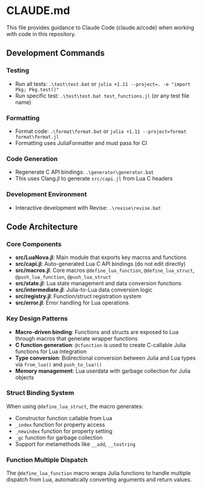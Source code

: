 # CLAUDE.md

This file provides guidance to Claude Code (claude.ai/code) when working with code in this repository.

## Development Commands

### Testing
- Run all tests: `.\test\test.bat` or `julia +1.11 --project=. -e "import Pkg; Pkg.test()"`
- Run specific test: `.\test\test.bat test_functions.jl` (or any test file name)

### Formatting
- Format code: `.\format\format.bat` or `julia +1.11 --project=format format\format.jl`
- Formatting uses JuliaFormatter and must pass for CI

### Code Generation
- Regenerate C API bindings: `.\generator\generator.bat`
- This uses Clang.jl to generate `src/capi.jl` from Lua C headers

### Development Environment
- Interactive development with Revise: `.\revise\revise.bat`

## Code Architecture

### Core Components
- **src/LuaNova.jl**: Main module that exports key macros and functions
- **src/capi.jl**: Auto-generated Lua C API bindings (do not edit directly)
- **src/macros.jl**: Core macros `@define_lua_function`, `@define_lua_struct`, `@push_lua_function`, `@push_lua_struct`
- **src/state.jl**: Lua state management and data conversion functions
- **src/intermediate.jl**: Julia-to-Lua data conversion logic
- **src/registry.jl**: Function/struct registration system
- **src/error.jl**: Error handling for Lua operations

### Key Design Patterns
- **Macro-driven binding**: Functions and structs are exposed to Lua through macros that generate wrapper functions
- **C function generation**: `@cfunction` is used to create C-callable Julia functions for Lua integration
- **Type conversion**: Bidirectional conversion between Julia and Lua types via `from_lua()` and `push_to_lua!()`
- **Memory management**: Lua userdata with garbage collection for Julia objects

### Struct Binding System
When using `@define_lua_struct`, the macro generates:
- Constructor function callable from Lua
- `_index` function for property access
- `_newindex` function for property setting  
- `_gc` function for garbage collection
- Support for metamethods like `__add`, `__tostring`

### Function Multiple Dispatch
The `@define_lua_function` macro wraps Julia functions to handle multiple dispatch from Lua, automatically converting arguments and return values.